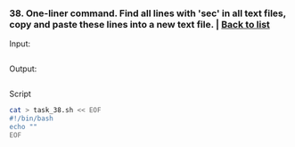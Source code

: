 ### <a id='task_38'>38. One-liner command. Find all lines with 'sec' in all text files, copy and paste these lines into a new text file.</a>  |  [Back to list](#back_to_list)

Input:
``` bash

```

Output:
```

```

Script
``` bash
cat > task_38.sh << EOF
#!/bin/bash
echo ""
EOF
```
